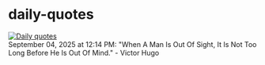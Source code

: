 # daily-quotes
[![Daily quotes](https://github.com/ceepu8/daily-quotes/actions/workflows/daily-quote.yml/badge.svg)](https://github.com/ceepu8/daily-quotes/actions/workflows/daily-quote.yml)<br/>
September 04, 2025 at 12:14 PM: "When A Man Is Out Of Sight, It Is Not Too Long Before He Is Out Of Mind." - Victor Hugo
